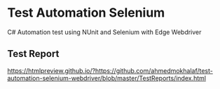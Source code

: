 # Test Automation Selenium
C# Automation test using NUnit and Selenium with Edge Webdriver

## Test Report
https://htmlpreview.github.io/?https://github.com/ahmedmokhalaf/test-automation-selenium-webdriver/blob/master/TestReports/index.html
